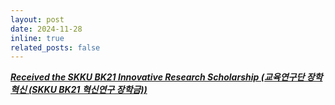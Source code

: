```yaml
---
layout: post
date: 2024-11-28
inline: true
related_posts: false
---
```


<u><i><b>Received the SKKU BK21 Innovative Research Scholarship (교육연구단 장학혁신 (SKKU BK21 혁신연구 장학금))</b></i></u>